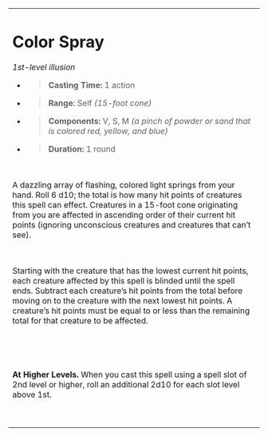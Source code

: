 
<table><tbody><tr class="odd"><td><h1 id="color-spray"><strong>Color Spray</strong></h1><p><em>1st-level illusion</em></p><ul><li><blockquote><p><strong>Casting Time:</strong> 1 action</p></blockquote></li><li><blockquote><p><strong>Range</strong>: Self <em>(15-foot cone)</em></p></blockquote></li><li><blockquote><p><strong>Components:</strong> V, S, M <em>(a pinch of powder or sand that is colored red, yellow, and blue)</em></p></blockquote></li><li><blockquote><p><strong>Duration:</strong> 1 round</p></blockquote></li></ul><p> </p><p>A dazzling array of flashing, colored light springs from your hand. Roll 6 d10; the total is how many hit points of creatures this spell can effect. Creatures in a 15-foot cone originating from you are affected in ascending order of their current hit points (ignoring unconscious creatures and creatures that can’t see).</p><p> </p><p>Starting with the creature that has the lowest current hit points, each creature affected by this spell is blinded until the spell ends. Subtract each creature’s hit points from the total before moving on to the creature with the next lowest hit points. A creature’s hit points must be equal to or less than the remaining total for that creature to be affected.</p><p> </p><p> </p><p><strong>At Higher Levels.</strong> When you cast this spell using a spell slot of 2nd level or higher, roll an additional 2d10 for each slot level above 1st.</p><p> </p></td></tr></tbody></table>